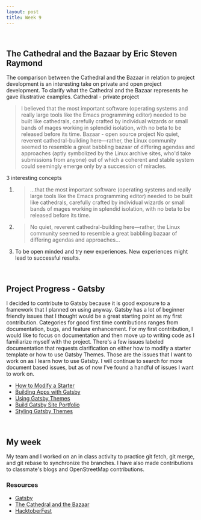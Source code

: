 ```yaml
---
layout: post
title: Week 9 
---
```

<br>

## The Cathedral and the Bazaar by Eric Steven Raymond 
The comparison between the Cathedral and the Bazaar in relation to project development is an interesting take on private and open project development. To clarify what the Cathedral and the Bazaar represents he gave illustrative examples. 
Cathedral - private project 
> I believed that the most important software (operating systems and really large tools like the Emacs programming editor) needed to be built like cathedrals, carefully crafted by individual wizards or small bands of mages working in splendid isolation, with no beta to be released before its time.
Bazaar - open source project 
> No quiet, reverent cathedral-building here—rather, the Linux community seemed to resemble a great babbling bazaar of differing agendas and approaches (aptly symbolized by the Linux archive sites, who'd take submissions from anyone) out of which a coherent and stable system could seemingly emerge only by a succession of miracles.

3 interesting concepts 
1. > ...that the most important software (operating systems and really large tools like the Emacs programming editor) needed to be built like cathedrals, carefully crafted by individual wizards or small bands of mages working in splendid isolation, with no beta to be released before its time.
2. > No quiet, reverent cathedral-building here—rather, the Linux community seemed to resemble a great babbling bazaar of differing agendas and approaches...
3. To be open minded and try new experiences. New experiences might lead to successful results. 


<br>

## Project Progress - Gatsby 
I decided to contribute to Gatsby because it is good exposure to a framework that I planned on using anyway. Gatsby has a lot of beginner friendly issues that I thought would be a great starting point as my first contribution. Categories for good first time contributions ranges from documentation, bugs, and feature enhancement. For my first contribution, I would like to focus on documentation and then move up to writing code as I familiarize myself with the project. There's a few issues labeled documentation that requests clarification on either how to modify a starter template or how to use Gatsby Themes. Those are the issues that I want to work on as I learn how to use Gatsby. I will continue to search for more document based issues, but as of now I've found a handful of issues I want to work on.
- [How to Modify a Starter](https://github.com/gatsbyjs/gatsby/issues/18116)
- [Building Apps with Gatsby](https://github.com/gatsbyjs/gatsby/issues/18993)
- [Using Gatsby Themes](https://github.com/gatsbyjs/gatsby/issues/18242)
- [Build Gatsby Site Portfolio](https://github.com/gatsbyjs/gatsby/issues/17964)
- [Styling Gatsby Themes](https://github.com/gatsbyjs/gatsby/issues/18278)

<br>

## My week 
My team and I worked on an in class activity to practice git fetch, git merge, and git rebase to synchronize the branches. I have also made contributions to classmate's blogs and OpenStreetMap contributions. 


### Resources
- [Gatsby](https://www.gatsbyjs.org/)
- [The Cathedral and the Bazaar](http://www.catb.org/~esr/writings/cathedral-bazaar/cathedral-bazaar/index.html)
- [HacktoberFest](https://hacktoberfest.digitalocean.com/)

